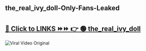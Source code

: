 
 ## the_real_ivy_doll-Only-Fans-Leaked

# <h2><a href="https://clipsfans.com/the_real_ivy_doll&ref=git">🔗 Click to LINKS ⏩⏩ 👉 🟢 the_real_ivy_doll </a></h2>

<a href="https://clipsfans.com/the_real_ivy_doll&ref=git" rel="nofollow" data-target="animated-image.originalLink"><img src="https://i.ibb.co.com/xMMVF88/686577567.gif" alt="Viral Video Original" style="max-width: 100%; display: inline-block;" data-target="animated-image.originalImage"></a>
